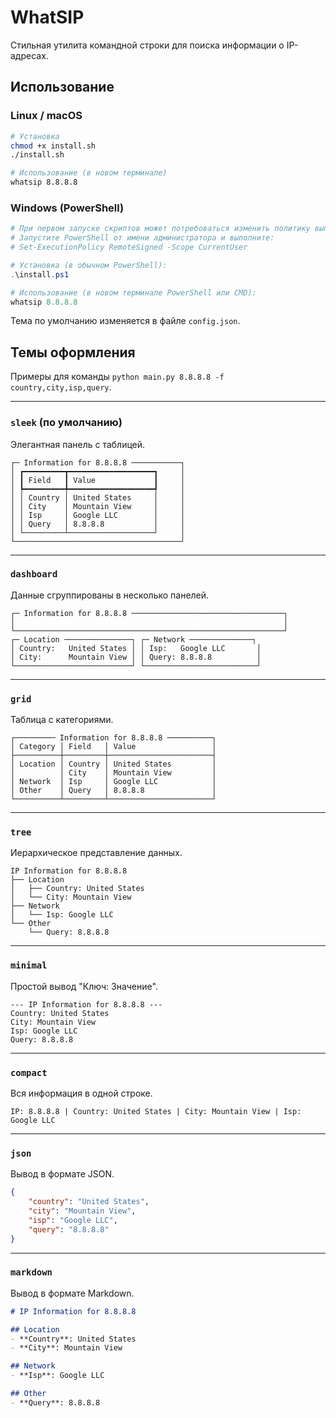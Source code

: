 # WhatSIP

Стильная утилита командной строки для поиска информации о IP-адресах.

## Использование

### Linux / macOS

```bash
# Установка
chmod +x install.sh
./install.sh

# Использование (в новом терминале)
whatsip 8.8.8.8
```

### Windows (PowerShell)

```powershell
# При первом запуске скриптов может потребоваться изменить политику выполнения.
# Запустите PowerShell от имени администратора и выполните:
# Set-ExecutionPolicy RemoteSigned -Scope CurrentUser

# Установка (в обычном PowerShell):
.\install.ps1

# Использование (в новом терминале PowerShell или CMD):
whatsip 8.8.8.8
```

Тема по умолчанию изменяется в файле `config.json`.

## Темы оформления

Примеры для команды `python main.py 8.8.8.8 -f country,city,isp,query`.

---

### `sleek` (по умолчанию)
Элегантная панель с таблицей.

```text
┌─ Information for 8.8.8.8 ───────────┐
│ ┏━━━━━━━━━┳━━━━━━━━━━━━━━━━━━━┓     │
│ ┃ Field   ┃ Value             ┃     │
│ ┡━━━━━━━━━╇━━━━━━━━━━━━━━━━━━━┩     │
│ │ Country │ United States     │     │
│ │ City    │ Mountain View     │     │
│ │ Isp     │ Google LLC        │     │
│ │ Query   │ 8.8.8.8           │     │
│ └─────────┴───────────────────┘     │
└─────────────────────────────────────┘
```

---

### `dashboard`
Данные сгруппированы в несколько панелей.

```text
┌─ Information for 8.8.8.8 ──────────────────────────────────┐
│                                                            │
└────────────────────────────────────────────────────────────┘
┌─ Location ───────────────┐ ┌─ Network ──────────────┐
│ Country:   United States │ │ Isp:   Google LLC       │
│ City:      Mountain View │ │ Query: 8.8.8.8          │
└──────────────────────────┘ └─────────────────────────┘
```

---

### `grid`
Таблица с категориями.

```text
┌───────── Information for 8.8.8.8 ──────────┐
│ Category │ Field   │ Value                 │
├──────────┼─────────┼───────────────────────┤
│ Location │ Country │ United States         │
│          │ City    │ Mountain View         │
│ Network  │ Isp     │ Google LLC            │
│ Other    │ Query   │ 8.8.8.8               │
└──────────┴─────────┴───────────────────────┘
```

---

### `tree`
Иерархическое представление данных.

```text
IP Information for 8.8.8.8
├── Location
│   ├── Country: United States
│   └── City: Mountain View
├── Network
│   └── Isp: Google LLC
└── Other
    └── Query: 8.8.8.8
```

---

### `minimal`
Простой вывод "Ключ: Значение".

```text
--- IP Information for 8.8.8.8 ---
Country: United States
City: Mountain View
Isp: Google LLC
Query: 8.8.8.8
```

---

### `compact`
Вся информация в одной строке.

```text
IP: 8.8.8.8 | Country: United States | City: Mountain View | Isp: Google LLC
```

---

### `json`
Вывод в формате JSON.

```json
{
    "country": "United States",
    "city": "Mountain View",
    "isp": "Google LLC",
    "query": "8.8.8.8"
}
```

---

### `markdown`
Вывод в формате Markdown.

```markdown
# IP Information for 8.8.8.8

## Location
- **Country**: United States
- **City**: Mountain View

## Network
- **Isp**: Google LLC

## Other
- **Query**: 8.8.8.8
```

